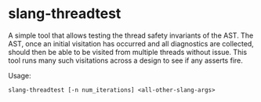 slang-threadtest
================
A simple tool that allows testing the thread safety invariants of the AST.
The AST, once an initial visitation has occurred and all diagnostics are collected,
should then be able to be visited from multiple threads without issue. This tool
runs many such visitations across a design to see if any asserts fire.

Usage:

```
slang-threadtest [-n num_iterations] <all-other-slang-args>
```
